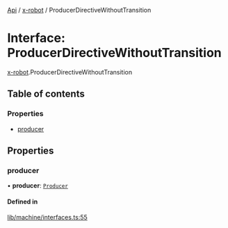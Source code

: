 [Api](../README.md) / [x-robot](../modules/x_robot.md) / ProducerDirectiveWithoutTransition

# Interface: ProducerDirectiveWithoutTransition

[x-robot](../modules/x_robot.md).ProducerDirectiveWithoutTransition

## Table of contents

### Properties

- [producer](x_robot.ProducerDirectiveWithoutTransition.md#producer)

## Properties

### producer

• **producer**: [`Producer`](x_robot.Producer.md)

#### Defined in

[lib/machine/interfaces.ts:55](https://github.com/Masquerade-Circus/x-robot/blob/5edbfcd/lib/machine/interfaces.ts#L55)
